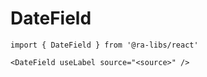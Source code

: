 # DateField

```tsx
import { DateField } from '@ra-libs/react'

<DateField useLabel source="<source>" />
```
